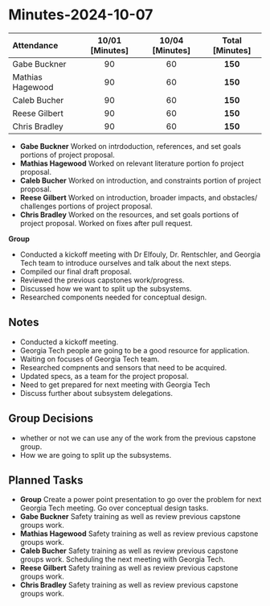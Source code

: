 # Minutes-2024-10-07

| Attendance       | 10/01 [Minutes] | 10/04 [Minutes] |  Total [Minutes]  |
| :----            | :----:          | :----:          |  :----:           |
| Gabe Buckner     | 90              | 60              | **150**           |
| Mathias Hagewood | 90              | 60              | **150**           | 
| Caleb Bucher     | 90              | 60              | **150**           |
| Reese Gilbert    | 90              | 60              | **150**           |
| Chris Bradley    | 90              | 60              | **150**           |   

- **Gabe Buckner** Worked on intrdoduction, references, and set goals portions of project proposal.  
- **Mathias Hagewood** Worked on relevant literature portion fo project proposal. 
- **Caleb Bucher** Worked on introduction, and constraints portion of project proposal.
- **Reese Gilbert** Worked on introduction, broader impacts, and obstacles/ challenges portions of project proposal.
- **Chris Bradley** Worked on the resources, and set goals portions of project proposal. Worked on fixes after pull request. 
    
**Group**  
- Conducted a kickoff meeting with Dr Elfouly, Dr. Rentschler, and Georgia Tech team to introduce ourselves and talk about the next steps. 
- Compiled our final draft proposal.
- Reviewed the previous capstones work/progress.
- Discussed how we want to split up the subsystems.
- Researched components needed for conceptual design. 

## Notes 
- Conducted a kickoff meeting.
- Georgia Tech people are going to be a good resource for application. 
- Waiting on focuses of Georgia Tech team. 
- Researched compnents and sensors that need to be acquired. 
- Updated specs, as a team for the project proposal.
- Need to get prepared for next meeting with Georgia Tech
- Discuss further about subsystem delegations.
  
## Group Decisions
- whether or not we can use any of the work from the previous capstone group.
- How we are going to split up the subsystems. 


## Planned Tasks
- **Group**  Create a power point presentation to go over the problem for next Georgia Tech meeting. Go over conceptual design tasks. 
- **Gabe Buckner** Safety training as well as review previous capstone groups work. 
- **Mathias Hagewood** Safety training as well as review previous capstone groups work.
- **Caleb Bucher** Safety training as well as review previous capstone groups work. Scheduling the next meeting with Georgia Tech.
- **Reese Gilbert** Safety training as well as review previous capstone groups work.
- **Chris Bradley** Safety training as well as review previous capstone groups work.
